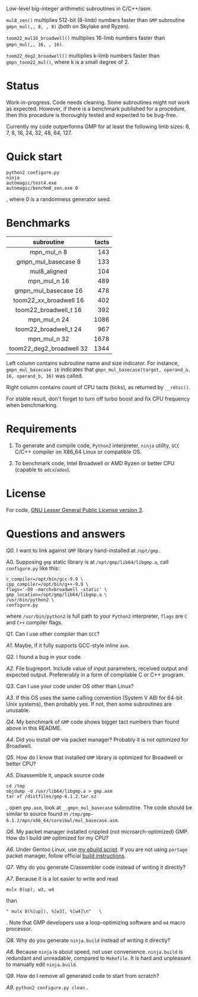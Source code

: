 Low-level big-integer arithmetic subroutines in C/C++/asm.

`mul8_zen()` multiplies 512-bit (8-limb) numbers faster than `GMP` subroutine `gmpn_mul(,, 8, , 8)` (both on Skylake and Ryzen).

`toom22_mul16_broadwell()` multiplies 16-limb numbers faster than `gmpn_mul(,, 16, , 16)`.

`toom22_deg2_broadwell()` multiplies k-limb numbers faster than `gmpn_toom22_mul()`, where k is a small degree of 2.

# Status

Work-in-progress. Code needs cleaning. Some subroutines might not work as expected. However, if there is a benchmark published for a procedure, then this procedure is thoroughly tested and expected to be bug-free.

Currently my code outperforms GMP for at least the following limb sizes: 6, 7, 8, 16, 24, 32, 48, 64, 127.

# Quick start

```
python2 configure.py
ninja
automagic/test4.exe
automagic/benchm8_zen.exe 0
```
, where 0 is a randomness generator seed.

# Benchmarks

subroutine | tacts 
:---: | ---:
mpn_mul_n 8 | 143
gmpn_mul_basecase 8 | 133
mul8_aligned | 104
mpn_mul_n 16 | 489
gmpn_mul_basecase 16 | 478
toom22_xx_broadwell 16 | 402
toom22_broadwell_t 16 | 392
mpn_mul_n 24 | 1086
toom22_broadwell_t 24 | 967
mpn_mul_n 32 | 1678
toom22_deg2_broadwell 32 | 1344

Left column contains subroutine name and size indicator. For instance, 
`gmpn_mul_basecase 16` indicates that `gmpn_mul_basecase(target, operand_a, 16, operand_b, 16)` was called.

Right column contains count of CPU tacts (ticks), as returned by `__rdtsc()`.

For stable result, don't forget to turn off turbo boost and fix CPU frequency when benchmarking.

# Requirements

1. To generate and compile code, `Python2` interpreter, `ninja` utility, `GCC` C/C++ compiler on X86_64 Linux or compatible OS.

2. To benchmark code, Intel Broadwell or AMD Ryzen or better CPU (capable to `adcx`/`adox`).

# License

For code, [GNU Lesser General Public License version 3](https://www.gnu.org/licenses/lgpl-3.0.en.html).

# Questions and answers

*Q0*. I want to link against `GMP` library hand-installed at `/opt/gmp`.

A0. Supposing `gmp` static library is at `/opt/gmp/lib64/libgmp.a`, call `configure.py` like this:

```
c_compiler=/opt/bin/gcc-9.9 \
cpp_compiler=/opt/bin/g++-9.9 \
flags='-O9 -march=broadwell -static' \
gmp_location=/opt/gmp/lib64/libgmp.a \
/usr/bin/python2 \
configure.py
```

where `/usr/bin/python2` is full path to your `Python2` interpreter, `flags` are `C` and `C++` compiler flags.

*Q1*. Can I use other compiler than `GCC`?

*A1*. Maybe, if it fully supports GCC-style inline `asm`.

*Q2*. I found a bug in your code.

*A2*. File bugreport. Include value of input parameters, received output and expected output. Prefererably in a form of compilable C or C++ program.

*Q3*. Can I use your code under OS other than Linux?

*A3*. If this OS uses the same calling convention (System V ABI for 64-bit Unix systems), then probably yes. If not, then some subroutines are unusable.

*Q4*. My benchmark of `GMP` code shows bigger tact numbers than found above in this README.

*A4*. Did you install `GMP` via packet manager? Probably it is not optimized for Broadwell.

*Q5*. How do I know that installed `GMP` library is optimized for Broadwell or better CPU?

*A5*. Disassemble it, unpack source code

```
cd /tmp
objdump -d /usr/lib64/libgmp.a > gmp.asm
tar xf /distfiles/gmp-6.1.2.tar.xz 
```
, open `gmp.asm`, look at `__gmpn_mul_basecase` subroutine. The code should be similar to source found in `/tmp/gmp-6.1.2/mpn/x86_64/coreibwl/mul_basecase.asm`.

*Q6*. My packet manager installed crippled (not microarch-optimized) GMP. How do I build `GMP` optimized for my CPU?

*A6*. Under Gentoo Linux, use [my ebuild script](https://github.com/krisk0/razin/blob/master/ebuild/gmp-6.1.2-r99.ebuild). If you are not using `portage` packet manager, follow official [build instructions](https://gmplib.org/manual/Installing-GMP.html).

*Q7*. Why do you generate C/assembler code instead of writing it directly?

*A7*. Because it is a lot easier to write and read
```
mulx 8(up), w3, w4
```
than
```
" mulx 8(%[up]), %[w3], %[w4]\n"   \
```
. Note that GMP developers use a loop-optimizing software and `m4` macro processor.

*Q8*. Why do you generate `ninja.build` instead of writing it directly?

*A8*. Because `ninja` is about speed, not user convenience. `ninja.build` is redundant and unreadable, compared to `Makefile`. It is hard and unpleasant to manually edit `ninja.build`.

*Q9*. How do I remove all generated code to start from scratch?

*A9*. `python2 configure.py clean` .
